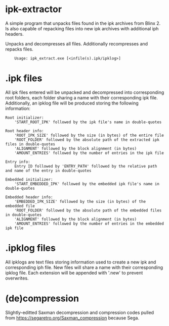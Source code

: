 # ipk-extractor
A simple program that unpacks files found in the ipk archives from Blinx 2.
Is also capable of repacking files into new ipk archives with additional iph headers.

Unpacks and decompresses all files. Additionally recompresses and repacks files.
        
        Usage: ipk_extract.exe [<infile(s).ipk/ipklog>]

# .ipk files
All ipk files entered will be unpacked and decompressed into corresponding root folders,
each folder sharing a name with their corresponding ipk file.
Additionally, an ipklog file will be produced storing the following information:
    
    Root initializer:
        'START_ROOT_IPK' followed by the ipk file's name in double-quotes
    
    Root header info:
        'ROOT_IPK_SIZE' followed by the size (in bytes) of the entire file
        'ROOT_FOLDER' followed by the absolute path of the extracted ipk files in double-quotes
        'ALIGNMENT' followed by the block alignment (in bytes)
        'AMOUNT_ENTRIES' followed by the number of entries in the ipk file
    
    Entry info:
        Entry ID followed by 'ENTRY_PATH' followed by the relative path and name of the entry in double-quotes
    
    Embedded initializer:
        'START_EMBEDDED_IPK' followed by the embedded ipk file's name in double-quotes
    
    Embedded header info:
        'EMBEDDED_IPK_SIZE' followed by the size (in bytes) of the embedded file
        'ROOT_FOLDER' followed by the absolute path of the embedded files in double-quotes
        'ALIGNMENT' followed by the block alignment (in bytes)
        'AMOUNT_ENTRIES' followed by the number of entries in the embedded ipk file


# .ipklog files
All ipklogs are text files storing information used to create a new ipk and corresponding iph file.
New files will share a name with their corresponding ipklog file.
Each extension will be appended with '.new' to prevent overwrites.


# (de)compression
Slightly-editted Saxman decompression and compression codes pulled from https://segaretro.org/Saxman_compression because Sega.

